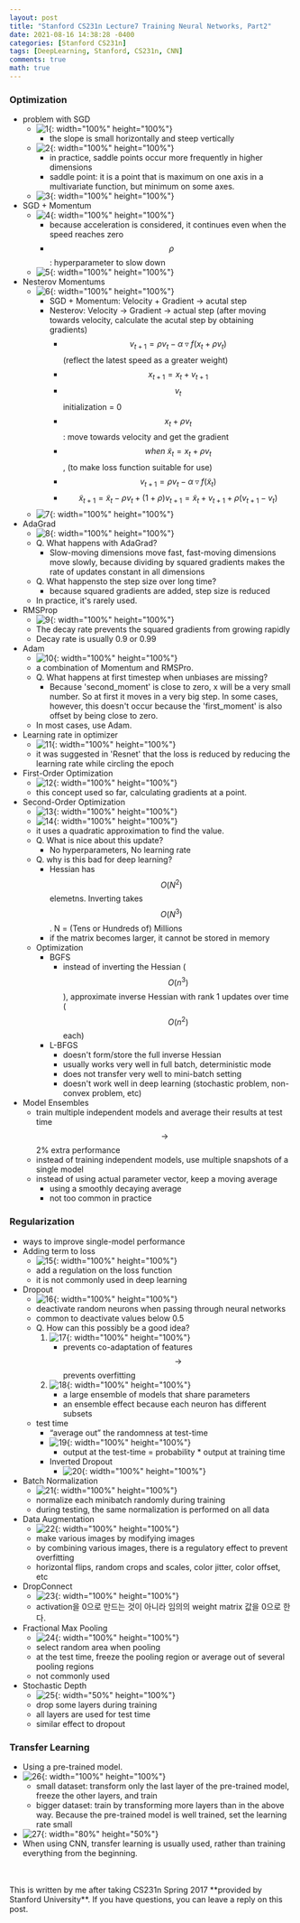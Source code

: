 ```yaml
---
layout: post
title: "Stanford CS231n Lecture7 Training Neural Networks, Part2"
date: 2021-08-16 14:38:28 -0400
categories: [Stanford CS231n]
tags: [DeepLearning, Stanford, CS231n, CNN]
comments: true
math: true
---
```


### Optimization
- problem with SGD
    - ![1](/images/cs231n/lec7/1.png){: width="100%" height="100%"}
        - the slope is small horizontally and steep vertically
    - ![2](/images/cs231n/lec7/2.png){: width="100%" height="100%"}
        - in practice, saddle points occur more frequently in higher dimensions
        - saddle point: it is a point that is maximum on one axis in a multivariate function, but minimum on some axes.
    - ![3](/images/cs231n/lec7/3.png){: width="100%" height="100%"}
- SGD + Momentum
    - ![4](/images/cs231n/lec7/4.png){: width="100%" height="100%"}
        - because acceleration is considered, it continues even when the speed reaches zero
        - $$\rho$$: hyperparameter to slow down
    - ![5](/images/cs231n/lec7/5.png){: width="100%" height="100%"} 
- Nesterov Momentums
    - ![6](/images/cs231n/lec7/6.png){: width="100%" height="100%"} 
        - SGD + Momentum: Velocity + Gradient -> acutal step
        - Nesterov: Velocity -> Gradient -> actual step (after moving towards velocity, calculate the acutal step by obtaining gradients)
            - $$v_{t+1} = \rho v_t - \alpha \triangledown f(x_t + \rho v_t)$$ (reflect the latest speed as a greater weight)
            - $$x_{t+1} = x_t + v_{t+1}$$
            - $$v_t$$ initialization = 0
            - $$x_t + \rho v_t$$: move towards velocity and get the gradient
            - $$when \ \tilde x_t = x_t + \rho v_t$$, (to make loss function suitable for use)
            - $$v_{t+1} = \rho v_t - \alpha \triangledown f(\tilde x_t)$$
            - $$\tilde x_{t+1} = \tilde x_t - \rho v_t + (1 + \rho) v_{t+1} = \tilde x_t + v_{t+1} + \rho(v_{t+1} - v_t)$$
    - ![7](/images/cs231n/lec7/7.png){: width="100%" height="100%"} 
- AdaGrad
    - ![8](/images/cs231n/lec7/8.png){: width="100%" height="100%"}
    - Q. What happens with AdaGrad?
        - Slow-moving dimensions move fast, fast-moving dimensions move slowly, because dividing by squared gradients makes the rate of updates constant in all dimensions 
    - Q. What happensto the step size over long time?
        - because squared gradients are added, step size is reduced
    - In practice, it's rarely used.
- RMSProp
    - ![9](/images/cs231n/lec7/9.png){: width="100%" height="100%"}
    -  The decay rate prevents the squared gradients from growing rapidly
    -  Decay rate is usually 0.9 or 0.99
- Adam
    - ![10](/images/cs231n/lec7/10.png){: width="100%" height="100%"}
    -  a combination of Momentum and RMSPro.
    -  Q. What happens at first timestep when unbiases are missing?
        - Because 'second_moment' is close to zero, x will be a very small number. So at first it moves in a very big step. In some cases, however, this doesn't occur because the 'first_moment' is also offset by being close to zero.
    - In most cases, use Adam. 
- Learning rate in optimizer
    - ![11](/images/cs231n/lec7/11.png){: width="100%" height="100%"}
    -  it was suggested in 'Resnet' that the loss is reduced by reducing the learning rate while circling the epoch
-  First-Order Optimization
    - ![12](/images/cs231n/lec7/12.png){: width="100%" height="100%"}
    - this concept used so far, calculating gradients at a point.
-  Second-Order Optimization
    - ![13](/images/cs231n/lec7/13.png){: width="100%" height="100%"}
    - ![14](/images/cs231n/lec7/14.png){: width="100%" height="100%"}
    - it uses a quadratic approximation to find the value.
    - Q. What is nice about this update?
        - No hyperparameters, No learning rate
    - Q. why is this bad for deep learning?
        - Hessian has $$O(N^2)$$ elemetns. Inverting takes $$O(N^3)$$. N = (Tens or Hundreds of) Millions
        - if the matrix becomes larger, it cannot be stored in memory
    - Optimization
        - BGFS
            - instead of inverting the Hessian ($$O(n^3)$$), approximate inverse Hessian with rank 1 updates over time ($$O(n^2)$$ each) 
        - L-BFGS
            - doesn't form/store the full inverse Hessian
            - usually works very well in full batch, deterministic mode
            - does not transfer very well to mini-batch setting
            - doesn't work well in deep learning (stochastic problem, non-convex problem, etc)
- Model Ensembles
    - train multiple independent models and average their results at test time $$\rightarrow$$ 2% extra performance
    - instead of training independent models, use multiple snapshots of a single model
    - instead of using actual parameter vector, keep a moving average
        - using a smoothly decaying average 
        - not too common in practice

### Regularization
- ways to improve single-model performance
- Adding term to loss
    - ![15](/images/cs231n/lec7/15.png){: width="100%" height="100%"}
    - add a regulation on the loss function
    - it is not commonly used in deep learning
- Dropout
    - ![16](/images/cs231n/lec7/16.png){: width="100%" height="100%"} 
    - deactivate random neurons when passing through neural networks
    - common to deactivate values below 0.5
    - Q. How can this possibly be a good idea?
        1. ![17](/images/cs231n/lec7/17.png){: width="100%" height="100%"} 
            - prevents co-adaptation of features $$\rightarrow$$ prevents overfitting
        2. ![18](/images/cs231n/lec7/18.png){: width="100%" height="100%"}         
            - a large ensemble of models that share parameters
            - an ensemble effect because each neuron has different subsets
    - test time
        -  “average out” the randomness at test-time
        -  ![19](/images/cs231n/lec7/19.png){: width="100%" height="100%"}
            - output at the test-time = probability * output at training time
        - Inverted Dropout
            - ![20](/images/cs231n/lec7/20.png){: width="100%" height="100%"}
- Batch Normalization
    - ![21](/images/cs231n/lec7/21.png){: width="100%" height="100%"}
    - normalize each minibatch randomly during training
    - during testing, the same normalization is performed on all data
- Data Augmentation
    - ![22](/images/cs231n/lec7/22.png){: width="100%" height="100%"}
    - make various images by modifying images
    - by combining various images, there is a regulatory effect to prevent overfitting
    - horizontal flips, random crops and scales, color jitter, color offset, etc
- DropConnect
    - ![23](/images/cs231n/lec7/23.png){: width="100%" height="100%"} 
    - activation을 0으로 만드는 것이 아니라 임의의 weight matrix 값을 0으로 한다.
- Fractional Max Pooling
    - ![24](/images/cs231n/lec7/24.png){: width="100%" height="100%"}
    - select random area when pooling
    - at the test time, freeze the pooling region or average out of several pooling regions
    - not commonly used
- Stochastic Depth
    - ![25](/images/cs231n/lec7/25.png){: width="50%" height="100%"}
    - drop some layers during training
    - all layers are used for test time
    - similar effect to dropout

### Transfer Learning
- Using a pre-trained model.
- ![26](/images/cs231n/lec7/26.png){: width="100%" height="100%"}
    - small dataset: transform only the last layer of the pre-trained model, freeze the other layers, and train
    - bigger dataset: train by transforming more layers than in the above way. Because the pre-trained model is well trained, set the learning rate small
- ![27](/images/cs231n/lec7/27.png){: width="80%" height="50%"}
- When using CNN, transfer learning is usually used, rather than training everything from the beginning.

<br/>
<br/>
This is written by me after taking CS231n Spring 2017 **provided by Stanford University**.
If you have questions, you can leave a reply on this post.